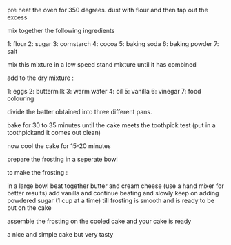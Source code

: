 
pre heat the oven for 350 degrees.
dust with flour and then tap out the excess 

mix together the following ingredients

1: flour 
2: sugar 
3: cornstarch
4: cocoa
5: baking soda
6: baking powder 
7: salt

mix this mixture in a low speed stand mixture until it has combined

add to the dry mixture :

1: eggs
2: buttermilk
3: warm water
4: oil
5: vanilla
6: vinegar
7: food colouring

divide the batter obtained into three different pans.

bake for 30 to 35 minutes until the cake meets the toothpick test 
(put in a toothpickand it comes out clean)

now cool the cake for 15-20 minutes

prepare the frosting in a seperate bowl 

to make the frosting :

 in a large bowl beat together butter and cream cheese
 (use a hand mixer for better results)
 add vanilla and continue beating and slowly keep on adding powdered sugar (1 cup at a time)
 till frosting is smooth and is ready to be put on the cake

 assemble the frosting on the cooled cake and your cake is ready 

 a nice and simple cake but very tasty 
 
